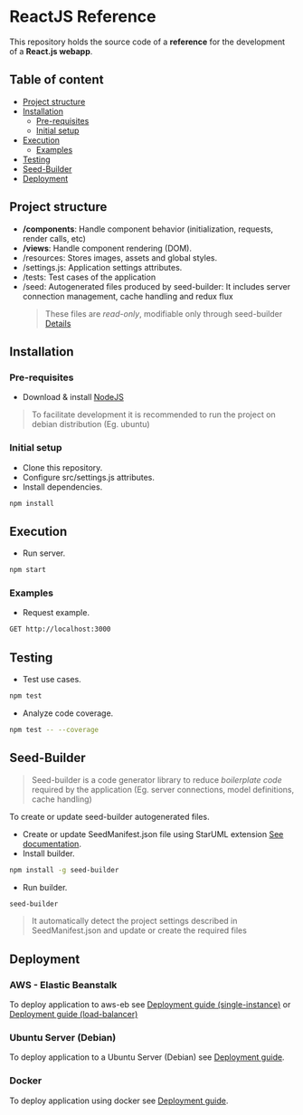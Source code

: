 # ReactJS Reference

This repository holds the source code of a **reference** for the development of a **React.js webapp**.

## Table of content

-   [Project structure](#project-structure)
-   [Installation](#installation)
    -   [Pre-requisites](#pre-requisites)
    -   [Initial setup](#initial-setup)
-   [Execution](#execution)
    -   [Examples](#examples)
-   [Testing](#testing)
-   [Seed-Builder](#seed-builder)
-   [Deployment](#deployment)


## Project structure

-   **/components**: Handle component behavior (initialization, requests, render calls, etc)
-   **/views**: Handle component rendering (DOM).
-   /resources: Stores images, assets and global styles.
-   /settings.js: Application settings attributes.
-   /tests: Test cases of the application
-   /seed: Autogenerated files produced by seed-builder: It includes server connection management, cache handling and redux flux
    >   These files are *read-only*, modifiable only through seed-builder [Details](#seed-builder)


## Installation

### Pre-requisites

-   Download & install [NodeJS](https://nodejs.dev/learn/how-to-install-nodejs)
>   To facilitate development it is recommended to run the project on debian distribution (Eg. ubuntu)

### Initial setup

-   Clone this repository.
-   Configure src/settings.js attributes.
-   Install dependencies.
```bash
npm install
```


## Execution

-   Run server.
```bash
npm start
```

### Examples

-   Request example. 
```bash
GET http://localhost:3000
```

## Testing

-   Test use cases.
```bash
npm test
```

-   Analyze code coverage.
```bash
npm test -- --coverage
```


## Seed-Builder

>   Seed-builder is a code generator library to reduce *boilerplate code* required by the application (Eg. server connections, model definitions, cache handling) 

To create or update seed-builder autogenerated files.

-   Create or update SeedManifest.json file using StarUML extension [See documentation](https://github.com/erick-rivas/seed-staruml/blob/master/README.md).
-   Install builder.
```bash
npm install -g seed-builder
``` 
-   Run builder.
```bash
seed-builder
``` 
>   It automatically detect the project settings described in SeedManifest.json and update or create the required files


## Deployment

### AWS - Elastic Beanstalk

To deploy application to aws-eb see [Deployment guide (single-instance)](./bin/aws-eb/single-instance/deployment.md) or [Deployment guide (load-balancer)](./bin/aws-eb/load-balanced/deployment.md)

### Ubuntu Server (Debian)

To deploy application to a Ubuntu Server (Debian) see [Deployment guide](./bin/ubuntu/deployment.md).

### Docker

To deploy application using docker see [Deployment guide](./bin/docker/deployment.md).